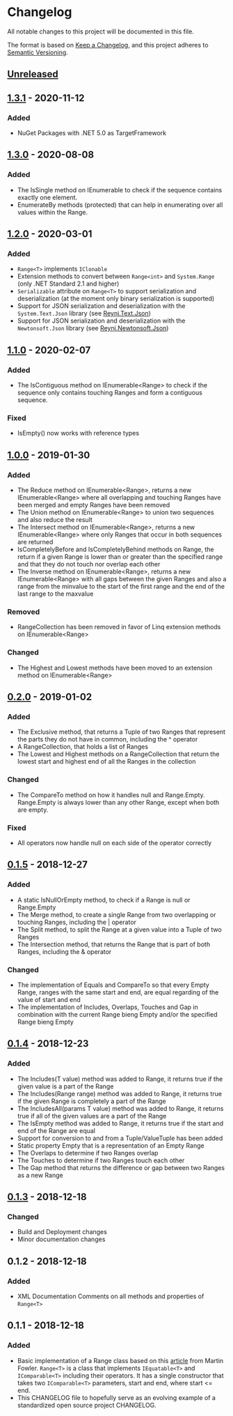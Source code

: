 # Changelog
All notable changes to this project will be documented in this file.

The format is based on [Keep a Changelog](https://keepachangelog.com/en/1.0.0/),
and this project adheres to [Semantic Versioning](https://semver.org/spec/v2.0.0.html).

## [Unreleased]
<!--
- The Difference method on IEnumerable<Range<T>> to get the relative complement of two sequences and also reduce the result
- The Exclusive method on IEnumerable<Range<T>> to get the symmetric difference of two sequences and also reduce the result
-->

## [1.3.1] - 2020-11-12
### Added
- NuGet Packages with .NET 5.0 as TargetFramework

## [1.3.0] - 2020-08-08
### Added
- The IsSingle method on IEnumerable to check if the sequence contains exactly one element.
- EnumerateBy methods (protected) that can help in enumerating over all values within the Range<T>.

## [1.2.0] - 2020-03-01
### Added
- `Range<T>` implements `IClonable`
- Extension methods to convert between `Range<int>` and `System.Range` (only .NET Standard 2.1 and higher)
- `Serializable` attribute on `Range<T>` to support serialization and deserialization (at the moment only binary serialization is supported)
- Support for JSON serialization and deserialization with the `System.Text.Json` library (see [Reynj.Text.Json](https://www.nuget.org/packages/Reynj.Text.Json))
- Support for JSON serialization and deserialization with the `Newtonsoft.Json` library (see [Reynj.Newtonsoft.Json](https://www.nuget.org/packages/Reynj.Newtonsoft.Json))

## [1.1.0] - 2020-02-07
### Added
- The IsContiguous method on IEnumerable<Range<T>> to check if the sequence only contains touching Ranges and form a contiguous sequence.

### Fixed
- IsEmpty() now works with reference types

## [1.0.0] - 2019-01-30
### Added
- The Reduce method on IEnumerable<Range<T>>, returns a new IEnumerable<Range<T>> where all overlapping and touching Ranges have been merged and empty Ranges have been removed
- The Union method on IEnumerable<Range<T>> to union two sequences and also reduce the result
- The Intersect method on IEnumerable<Range<T>>, returns a new IEnumerable<Range<T>> where only Ranges that occur in both sequences are returned
- IsCompletelyBefore and IsCompletelyBehind methods on Range<T>, the return if a given Range<T> is lower than or greater than the specified range and that they do not touch nor overlap each other
- The Inverse method on IEnumerable<Range<T>>, returns a new IEnumerable<Range<T>> with all gaps between the given Ranges and also a range from the minvalue to the start of the first range and the end of the last range to the maxvalue

### Removed 
- RangeCollection<T> has been removed in favor of Linq extension methods on IEnumerable<Range<T>>

### Changed
- The Highest and Lowest methods have been moved to an extension method on IEnumerable<Range<T>>

## [0.2.0] - 2019-01-02
### Added
- The Exclusive method, that returns a Tuple of two Ranges that represent the parts they do not have in common, including the ^ operator
- A RangeCollection<T>, that holds a list of Ranges
- The Lowest and Highest methods on a RangeCollection<T> that return the lowest start and highest end of all the Ranges in the collection

### Changed
- The CompareTo method on how it handles null and Range<T>.Empty. Range<T>.Empty is always lower than any other Range, except when both are empty.

### Fixed
- All operators now handle null on each side of the operator correctly

## [0.1.5] - 2018-12-27
### Added
- A static IsNullOrEmpty method, to check if a Range<T> is null or Range<T>.Empty
- The Merge method, to create a single Range<T> from two overlapping or touching Ranges, including the | operator
- The Split method, to split the Range<T> at a given value into a Tuple of two Ranges
- The Intersection method, that returns the Range<T> that is part of both Ranges, including the & operator

### Changed
- The implementation of Equals and CompareTo so that every Empty Range, ranges with the same start and end, are equal regarding of the value of start and end
- The implementation of Includes, Overlaps, Touches and Gap in combination with the current Range<T> bieng Empty and/or the specified Range<T> bieng Empty

## [0.1.4] - 2018-12-23
### Added
- The Includes(T value) method was added to Range<T>, it returns true if the given value is a part of the Range
- The Includes(Range<T> range) method was added to Range<T>, it returns true if the given Range is completely a part of the Range
- The IncludesAll(params T value) method was added to Range<T>, it returns true if all of the given values are a part of the Range
- The IsEmpty method was added to Range<T>, it returns true if the start and end of the Range are equal
- Support for conversion to and from a Tuple/ValueTuple has been added
- Static property Empty that is a representation of an Empty Range
- The Overlaps to determine if two Ranges overlap
- The Touches to determine if two Ranges touch each other
- The Gap method that returns the difference or gap between two Ranges as a new Range<T>

## [0.1.3] - 2018-12-18
### Changed
- Build and Deployment changes
- Minor documentation changes

## 0.1.2 - 2018-12-18
### Added
- XML Documentation Comments on all methods and properties of `Range<T>`

## 0.1.1 - 2018-12-18
### Added
- Basic implementation of a Range class based on this [article](https://martinfowler.com/eaaDev/Range.html) from Martin Fowler.
  `Range<T>` is a class that implements `IEquatable<T>` and `IComparable<T>` including their operators. It has a single constructor that takes
  two `IComparable<T>` parameters, start and end, where start <= end.
- This CHANGELOG file to hopefully serve as an evolving example of a
  standardized open source project CHANGELOG.

[Unreleased]: https://github.com/reynj/reynj/compare/v1.3.1...HEAD
[1.3.1]: https://github.com/reynj/reynj/compare/v1.3.0...v1.3.1
[1.3.0]: https://github.com/reynj/reynj/compare/v1.2.0...v1.3.0
[1.2.0]: https://github.com/reynj/reynj/compare/v1.1.0...v1.2.0
[1.1.0]: https://github.com/reynj/reynj/compare/v1.0.0...v1.1.0
[1.0.0]: https://github.com/reynj/reynj/compare/v0.2.0...v1.0.0
[0.2.0]: https://github.com/reynj/reynj/compare/v0.1.5...v0.2.0
[0.1.5]: https://github.com/reynj/reynj/compare/v0.1.4...v0.1.5
[0.1.4]: https://github.com/reynj/reynj/compare/v0.1.2...v0.1.4
[0.1.3]: https://github.com/reynj/reynj/compare/v0.1.2...v0.1.3